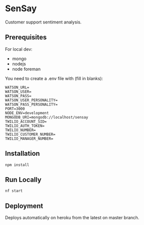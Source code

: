 # SenSay
Customer support sentiment analysis.

## Prerequisites

For local dev:
- mongo
- nodejs
- node foreman

You need to create a .env file with (fill in blanks):
```
WATSON_URL=
WATSON_USER=
WATSON_PASS=
WATSON_USER_PERSONALITY=
WATSON_PASS_PERSONALITY=
PORT=3000
NODE_ENV=development
MONGODB_URI=mongodb://localhost/sensay
TWILIO_ACCOUNT_SID=
TWILIO_AUTH_TOKEN=
TWILIO_NUMBER=
TWILIO_CUSTOMER_NUMBER=
TWILIO_MANAGER_NUMBER=
```

## Installation

```
npm install
```

## Run Locally

```
nf start
```

## Deployment

Deploys automatically on heroku from the latest on master branch.
